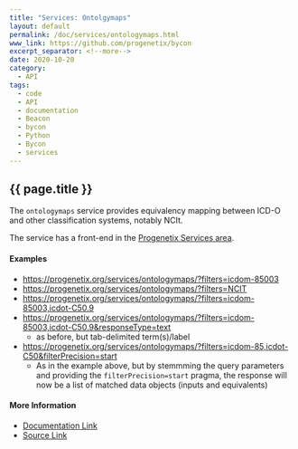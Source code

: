 ```yaml
---
title: "Services: Ontolgymaps"
layout: default
permalink: /doc/services/ontologymaps.html
www_link: https://github.com/progenetix/bycon
excerpt_separator: <!--more-->
date: 2020-10-20
category:
  - API
tags:
  - code
  - API
  - documentation
  - Beacon
  - bycon
  - Python
  - Bycon
  - services
---
```


## {{ page.title }}

The `ontologymaps` service provides equivalency mapping between ICD-O and other
classification systems, notably NCIt.

The service has a front-end in the [Progenetix Services area](https://progenetix.org/service-collection/ontologymaps).

<!--more-->

#### Examples

* <https://progenetix.org/services/ontologymaps/?filters=icdom-85003>
* <https://progenetix.org/services/ontologymaps/?filters=NCIT>
* <https://progenetix.org/services/ontologymaps/?filters=icdom-85003,icdot-C50.9>
* <https://progenetix.org/services/ontologymaps/?filters=icdom-85003,icdot-C50.9&responseType=text>
  - as before, but tab-delimited term(s)/label
* <https://progenetix.org/services/ontologymaps/?filters=icdom-85,icdot-C50&filterPrecision=start>
  - As in the example above, but by stemmming the query parameters and providing the `filterPrecision=start` pragma, the response will now be a list of matched data objects (inputs and equivalents)

#### More Information

* [Documentation Link](https://progenetix.org/service-collection/ontologymaps)
* [Source Link](https://github.com/progenetix/bycon/blob/master/services/ontolgymaps.py)
